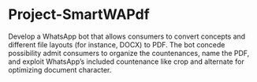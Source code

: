 # Project-SmartWAPdf
Develop a WhatsApp bot that allows consumers to convert concepts and different file layouts (for instance, DOCX) to PDF. The bot concede possibility admit consumers to organize the countenances, name the PDF, and exploit WhatsApp’s included countenance like crop and alternate for optimizing document character.
